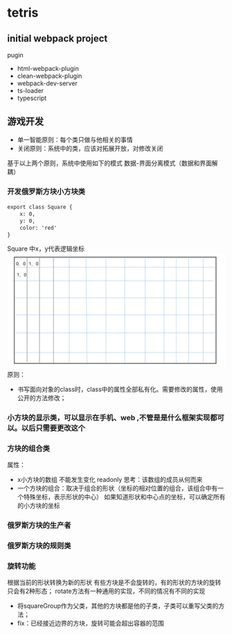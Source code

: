# tetris

## initial webpack project
pugin
- html-webpack-plugin
- clean-webpack-plugin
- webpack-dev-server
- ts-loader
- typescript

## 游戏开发
- 单一智能原则：每个类只做与他相关的事情
- 关闭原则：系统中的类，应该对拓展开放，对修改关闭

基于以上两个原则，系统中使用如下的模式
数据-界面分离模式（数据和界面解耦）

### 开发俄罗斯方块小方块类
```
export class Square {
    x: 0,
    y: 0,
    color: 'red'
}
```
Square 中x，y代表逻辑坐标
<img src="./src/assets/wangge.png">
原则：
- 书写面向对象的class时，class中的属性全部私有化。需要修改的属性，使用公开的方法修改；


### 小方块的显示类，可以显示在手机、web ,不管是是什么框架实现都可以。以后只需要更改这个

### 方块的组合类
属性：
- x小方块的数组 不能发生变化   readonly
思考：该数组的成员从何而来
- 一个方块的组合：取决于组合的形状（坐标的相对位置的组合，该组合中有一个特殊坐标，表示形状的中心）
如果知道形状和中心点的坐标，可以确定所有的小方块的坐标

### 俄罗斯方块的生产者

### 俄罗斯方块的规则类

### 旋转功能
根据当前的形状转换为新的形状
有些方块是不会旋转的，有的形状的方块的旋转只会有2种形态；
rotate方法有一种通用的实现，不同的情况有不同的实现
- 将squareGroup作为父类，其他的方块都是他的子类，子类可以重写父类的方法；
- fix：已经接近边界的方块，旋转可能会超出容器的范围